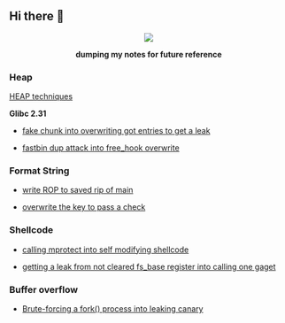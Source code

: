 ## Hi there 👋



<p align='center'>
<img src="http://uploads.disquscdn.com/images/b92b3b9c5f8886cf358a0e700dab6054f37bbc5868900f17160aa41677cbc9fe.gif">
</p>

<p align='center'>
<b>dumping my notes for future reference</b>
</p>

### Heap
[HEAP techniques](../../../../../tokyoking/ctf/tree/main/heap/)

**Glibc 2.31**

- [fake chunk into overwriting got entries to get a leak](../../../../../tokyoking/ctf/tree/main/heap/tcache/BACKDOOR23/Konsolidator)

- [fastbin dup attack into free_hook overwrite](../../../../../tokyoking/ctf/tree/main/heap/otherbins/JUSTCTF22/pwn_notes/)


### Format String

- [write ROP to saved rip of main](../../../../../tokyoking/ctf/tree/main/format_string/BACKDOOR23/Baby_formatter)

- [overwrite the key to pass a check](../../../../../tokyoking/ctf/tree/main/format_string/BlueHensCTF24/)

### Shellcode

- [calling mprotect into self modifying shellcode](../../../../../tokyoking/ctf/tree/main/shellcode/HKCERTCTF24/shellcode_runner3/)

- [getting a leak from not cleared fs_base register into calling one gaget](../../../../../tokyoking/ctf/tree/main/shellcode/HKCERTCTF24/shellcode_runner3(revenge)/)

### Buffer overflow

- [Brute-forcing a fork() process into leaking canary](../../../../../tokyoking/ctf/tree/main/buffer_overflow/UTCCTF24)
